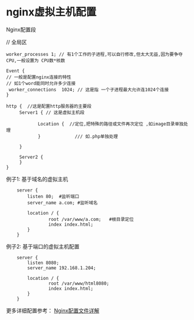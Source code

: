# nginx虚拟主机配置

Nginx配置段

// 全局区 
```
worker_processes 1; // 有1个工作的子进程,可以自行修改,但太大无益,因为要争夺CPU,一般设置为 CPU数*核数
```

```
Event {
// 一般是配置nginx连接的特性
// 如1个word能同时允许多少连接
 worker_connections  1024; // 这是指 一个子进程最大允许连1024个连接
}
```
```
http {  //这是配置http服务器的主要段
     Server1 { // 这是虚拟主机段
       
            Location {  //定位,把特殊的路径或文件再次定位 ,如image目录单独处理
            }             /// 如.php单独处理

     }

     Server2 {
     }
}
```

例子1: 基于域名的虚拟主机
```
    server {
        listen 80;  #监听端口
        server_name a.com; #监听域名

        location / {
                root /var/www/a.com;   #根目录定位
                index index.html;
        }
    }
```

例子2: 基于端口的虚拟主机配置
```
    server {
        listen 8080;
        server_name 192.168.1.204;

        location / {
                root /var/www/html8080;
                index index.html;
        }
    }
```

更多详细配置参考： 
[Nginx配置文件详解](https://www.cnblogs.com/ivy-zheng/p/10991915.html)